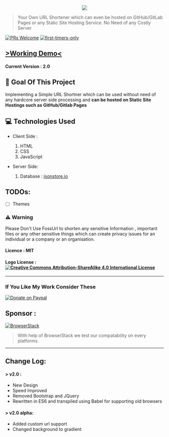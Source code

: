 <div align="center">
<img src="https://raw.githubusercontent.com/bauripalash/fossurl/master/static/fossurl-logo-small.png">
</div>

> Your Own URL Shortener which can even be hosted on GitHub/GitLab Pages or any Static Site Hosting Service. No Need of any Costly Server

[![PRs Welcome](https://img.shields.io/badge/PRs-welcome-brightgreen.svg?style=flat-square)](http://makeapullrequest.com)
[![first-timers-only](https://img.shields.io/badge/first--timers--only-friendly-blue.svg?style=flat-square)](https://www.firsttimersonly.com/)

## [ >Working Demo<](https://fossurl.ml)


#### Current Version : 2.0

## 🎯 Goal Of This Project
Implementing a Simple URL Shortner which can be used without need of any hardcore server side processing and **can be hosted on Static Site Hostings such as GitHub/Gitlab Pages**

## 💻 Technologies Used
* Client Side :
  1. HTML
  2. CSS
  3. JavaScript

* Server Side:
  1.  Database : [jsonstore.io](https://www.jsonstore.io)

## TODOs:

* [ ] Themes

### ⚠ Warning 
Please Don't Use FossUrl to shorten any sensitive Information , important files or any other sensitive things which can create privacy issues for an individual or a company or an organisation.

#### Licence : MIT

#### Logo License : [![Creative Commons Attribution-ShareAlike 4.0 International License](https://i.creativecommons.org/l/by-sa/4.0/80x15.png)](http://creativecommons.org/licenses/by-sa/4.0/)


---

### If You Like My Work Consider These

 [![Donate on Paypal](https://www.paypalobjects.com/webstatic/en_US/i/buttons/pp-acceptance-medium.png)](https://www.paypal.me/bauripalash)


## Sponsor : 
[![BrowserStack](https://images.techhive.com/images/article/2014/12/browserstack-logo-100538202-medium.idge.png)](https://browserstack.com)

> With help of BrowserStack we test our compatability on every platforms.

---

## Change Log:

#### > v2.0 : 
* New Design
* Speed Improved
* Removed Bootstrap and JQuery
* Rewritten in ES6 and transpiled using Babel for supporting old browsers

#### > v2.0 alpha:
* Added custom url support
* Changed background to gradient
